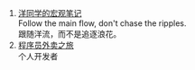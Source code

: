 ---
---

1. [洋同学的宏观笔记](https://ocmacro.com/calendar)  
Follow the main flow, don't chase the ripples.  
跟随洋流，而不是追逐浪花。
2. [程序员外卖之旅](https://xgmm.me/post/cheng-xu-yuan-de-wai-mai-zhi-lu/)  
    个人开发者 
